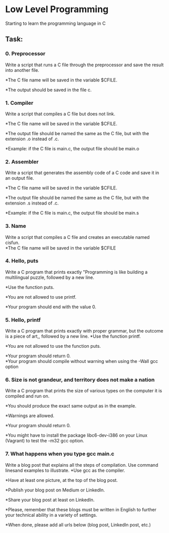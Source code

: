 # Low Level Programming
Starting to learn the programming language in C

## Task:

### 0. Preprocessor
Write a script that runs a C file through the preprocessor and save the result into another file.  

*The C file name will be saved in the variable $CFILE.	       

*The output should be saved in the file c.

### 1. Compiler
Write a script that compiles a C file but does not link.

*The C file name will be saved in the variable $CFILE.		

*The output file should be named the same as the C file, but with the extension .o instead of .c.		

*Example: if the C file is main.c, the output file should be main.o   

### 2. Assembler
Write a script that generates the assembly code of a C code and save it in an output file.		

*The C file name will be saved in the variable $CFILE. 	    

*The output file should be named the same as the C file, but with the extension .s instead of .c.		

*Example: if the C file is main.c, the output file should be main.s

### 3. Name
Write a script that compiles a C file and creates an executable named cisfun.		
*The C file name will be saved in the variable $CFILE

### 4. Hello, puts
Write a C program that prints exactly "Programming is like building a multilingual puzzle, followed by a new line.	 

*Use the function puts.	      

*You are not allowed to use printf.		

*Your program should end with the value 0.		 

### 5. Hello, printf
Write a C program that prints exactly with proper grammar, but the outcome is a piece of art,, followed by a new line.
*Use the function printf.     	      

*You are not allowed to use the function puts.		

*Your program should return 0.		 
*Your program should compile without warning when using the -Wall gcc option  

### 6. Size is not grandeur, and territory does not make a nation
Write a C program that prints the size of various types on the computer it is compiled and run on.		

*You should produce the exact same output as in the example.   		

*Warnings are allowed.	      

*Your program should return 0.		

*You might have to install the package libc6-dev-i386 on your Linux (Vagrant) to test the -m32 gcc option.		
		

### 7. What happens when you type gcc main.c
Write a blog post that explains all the steps of compilation. Use command linesand examples to illustrate.
*Use gcc as the compiler.

*Have at least one picture, at the top of the blog post.

*Publish your blog post on Medium or LinkedIn.		

*Share your blog post at least on LinkedIn.			

*Please, remember that these blogs must be written in English to further your technical ability in a variety of settings.  

*When done, please add all urls below (blog post, LinkedIn post, etc.)

